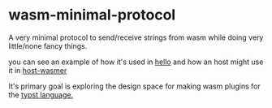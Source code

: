 # wasm-minimal-protocol
A very minimal protocol to send/receive strings from wasm while doing very little/none fancy things.

you can see an example of how it's used  in [hello](./examples/hello/) and how an host might use it in [host-wasmer](./examples/host-wasmer/)

It's primary goal is exploring the design space for making wasm plugins for the [typst language.](https://typst.app/)